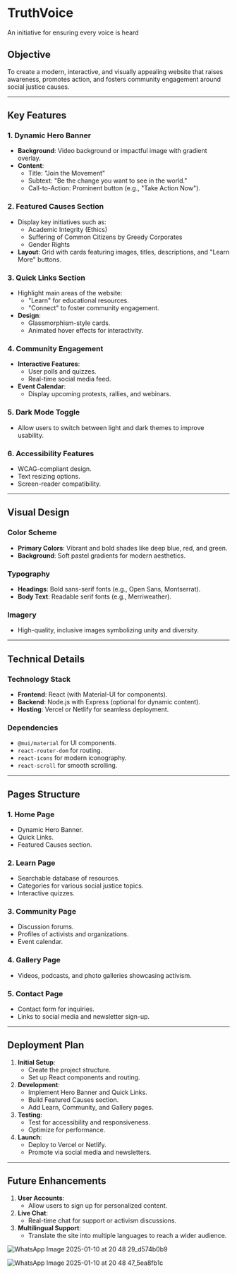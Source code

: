 # TruthVoice
An initiative for ensuring every voice is heard
## **Objective**
To create a modern, interactive, and visually appealing website that raises awareness, promotes action, and fosters community engagement around social justice causes.

---

## **Key Features**

### 1. **Dynamic Hero Banner**
- **Background**: Video background or impactful image with gradient overlay.
- **Content**:
  - Title: "Join the Movement"
  - Subtext: "Be the change you want to see in the world."
  - Call-to-Action: Prominent button (e.g., "Take Action Now").

### 2. **Featured Causes Section**
- Display key initiatives such as:
  - Academic Integrity (Ethics)
  - Suffering of Common Citizens by Greedy Corporates
  - Gender Rights
- **Layout**: Grid with cards featuring images, titles, descriptions, and "Learn More" buttons.

### 3. **Quick Links Section**
- Highlight main areas of the website:
  - "Learn" for educational resources.
  - "Connect" to foster community engagement.
- **Design**:
  - Glassmorphism-style cards.
  - Animated hover effects for interactivity.

### 4. **Community Engagement**
- **Interactive Features**:
  - User polls and quizzes.
  - Real-time social media feed.
- **Event Calendar**:
  - Display upcoming protests, rallies, and webinars.

### 5. **Dark Mode Toggle**
- Allow users to switch between light and dark themes to improve usability.

### 6. **Accessibility Features**
- WCAG-compliant design.
- Text resizing options.
- Screen-reader compatibility.

---

## **Visual Design**

### **Color Scheme**
- **Primary Colors**: Vibrant and bold shades like deep blue, red, and green.
- **Background**: Soft pastel gradients for modern aesthetics.

### **Typography**
- **Headings**: Bold sans-serif fonts (e.g., Open Sans, Montserrat).
- **Body Text**: Readable serif fonts (e.g., Merriweather).

### **Imagery**
- High-quality, inclusive images symbolizing unity and diversity.

---

## **Technical Details**

### **Technology Stack**
- **Frontend**: React (with Material-UI for components).
- **Backend**: Node.js with Express (optional for dynamic content).
- **Hosting**: Vercel or Netlify for seamless deployment.

### **Dependencies**
- `@mui/material` for UI components.
- `react-router-dom` for routing.
- `react-icons` for modern iconography.
- `react-scroll` for smooth scrolling.

---

## **Pages Structure**

### 1. **Home Page**
- Dynamic Hero Banner.
- Quick Links.
- Featured Causes section.

### 2. **Learn Page**
- Searchable database of resources.
- Categories for various social justice topics.
- Interactive quizzes.

### 3. **Community Page**
- Discussion forums.
- Profiles of activists and organizations.
- Event calendar.

### 4. **Gallery Page**
- Videos, podcasts, and photo galleries showcasing activism.

### 5. **Contact Page**
- Contact form for inquiries.
- Links to social media and newsletter sign-up.

---

## **Deployment Plan**

1. **Initial Setup**:
   - Create the project structure.
   - Set up React components and routing.
2. **Development**:
   - Implement Hero Banner and Quick Links.
   - Build Featured Causes section.
   - Add Learn, Community, and Gallery pages.
3. **Testing**:
   - Test for accessibility and responsiveness.
   - Optimize for performance.
4. **Launch**:
   - Deploy to Vercel or Netlify.
   - Promote via social media and newsletters.

---

## **Future Enhancements**

1. **User Accounts**:
   - Allow users to sign up for personalized content.
2. **Live Chat**:
   - Real-time chat for support or activism discussions.
3. **Multilingual Support**:
   - Translate the site into multiple languages to reach a wider audience.



![WhatsApp Image 2025-01-10 at 20 48 29_d574b0b9](https://github.com/user-attachments/assets/d66ceb13-fa20-4ea6-876e-0335cabca9c9)

![WhatsApp Image 2025-01-10 at 20 48 47_5ea8fb1c](https://github.com/user-attachments/assets/f939f056-127d-4e00-8810-56a7964b926a)


